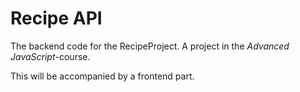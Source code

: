# Recipe API
The backend code for the RecipeProject. A project in the *Advanced JavaScript*-course.

This will be accompanied by a frontend part.
